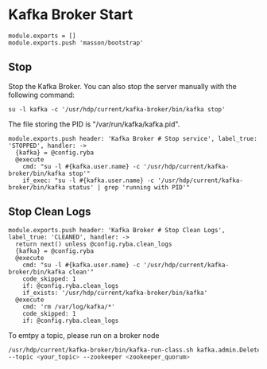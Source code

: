 
# Kafka Broker Start

    module.exports = []
    module.exports.push 'masson/bootstrap'

## Stop

Stop the Kafka Broker. You can also stop the server manually with the following
command:

```
su -l kafka -c '/usr/hdp/current/kafka-broker/bin/kafka stop'
```

The file storing the PID is "/var/run/kafka/kafka.pid".

    module.exports.push header: 'Kafka Broker # Stop service', label_true: 'STOPPED', handler: ->
      {kafka} = @config.ryba
      @execute
        cmd: "su -l #{kafka.user.name} -c '/usr/hdp/current/kafka-broker/bin/kafka stop'"
        if_exec: "su -l #{kafka.user.name} -c '/usr/hdp/current/kafka-broker/bin/kafka status' | grep 'running with PID'"

## Stop Clean Logs

    module.exports.push header: 'Kafka Broker # Stop Clean Logs', label_true: 'CLEANED', handler: ->
      return next() unless @config.ryba.clean_logs
      {kafka} = @config.ryba
      @execute
        cmd: "su -l #{kafka.user.name} -c '/usr/hdp/current/kafka-broker/bin/kafka clean'"
        code_skipped: 1
        if: @config.ryba.clean_logs
        if_exists: '/usr/hdp/current/kafka-broker/bin/kafka'
      @execute
        cmd: 'rm /var/log/kafka/*'
        code_skipped: 1
        if: @config.ryba.clean_logs

To emtpy a topic, please run on a broker node
```bash
/usr/hdp/current/kafka-broker/bin/kafka-run-class.sh kafka.admin.DeleteTopicCommand \
--topic <your_topic> --zookeeper <zookeeper_quorum>
```
